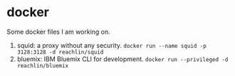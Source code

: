 # docker

Some docker files I am working on.

1. squid: a proxy without any security. `docker run --name squid -p 3128:3128 -d reachlin/squid`
2. bluemix: IBM Bluemix CLI for development. `docker run --privileged -d reachlin/bluemix`

